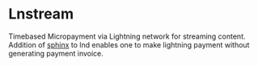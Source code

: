 # Lnstream

Timebased Micropayment via Lightning network for streaming content. Addition of [sphinx](https://github.com/lightningnetwork/lnd/pull/2455) to lnd enables one to make lightning payment without generating payment invoice.


